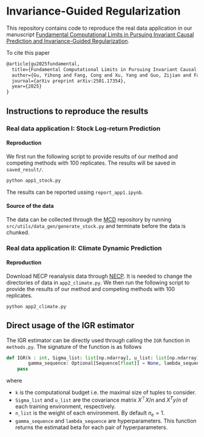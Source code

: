# Invariance-Guided Regularization

This repository contains code to reproduce the real data application in our manuscript [Fundamental Computational Limits in Pursuing Invariant Causal Prediction and Invariance-Guided Regularization](https://arxiv.org/abs/2501.17354).

To cite this paper

```latex
@article{gu2025fundamental,
  title={Fundamental Computational Limits in Pursuing Invariant Causal Prediction and Invariance-Guided Regularization},
  author={Gu, Yihong and Fang, Cong and Xu, Yang and Guo, Zijian and Fan, Jianqing},
  journal={arXiv preprint arXiv:2501.17354},
  year={2025}
}
```

## Instructions to reproduce the results

### Real data application I: Stock Log-return Prediction
#### Reproduction
We first run the following script to provide results of our method and competing methods with 100 replicates. The results will be saved in ``saved_result/``.
```bash
python app1_stock.py
```
The results can be reported ussing ``report_app1.ipynb``.
#### Source of the data
The data can be collected through the [MCD](https://github.com/Rose-STL-Lab/MCD) repository by running ``src/utils/data_gen/generate_stock.py`` and terminate before the data is chunked.

### Real data application II: Climate Dynamic Prediction
#### Reproduction
Download NECP reanalysis data through [NECP](https://psl.noaa.gov/thredds/catalog/Datasets/ncep.reanalysis/Dailies/pressure/catalog.html). It is needed to change the directories of data in ``app2_climate.py``. We then run the following script to provide the results of our method and competing methods with 100 replicates.
```bash
python app2_climate.py
```

## Direct usage of the IGR estimator
The IGR estimator can be directly used through calling the ``IGR`` function in ``methods.py``. The signature of the function is as follows
```python
def IGR(k : int, Sigma_list: list[np.ndarray], u_list: list[np.ndarray], n_list: Optional[Sequence[int]] = None,
        gamma_sequence: Optional[Sequence[float]] = None, lambda_sequence: Optional[Sequence[float]] = None) -> np.ndarray:
    pass
```
where
 - ``k`` is the computational budget i.e. the maximal size of tuples to consider.
 - ``Sigma_list`` and ``u_list`` are the covariance matrix $X^\top X /n$ and $X^T y/n$ of each training environment, respectively.
 - ``n_list`` is the weight of each environment. By default $n_e=1$.
 - ``gamma_sequence`` and ``lambda_sequence`` are hyperparameters.
This function returns the estimatad beta for each pair of hyperparameters.
